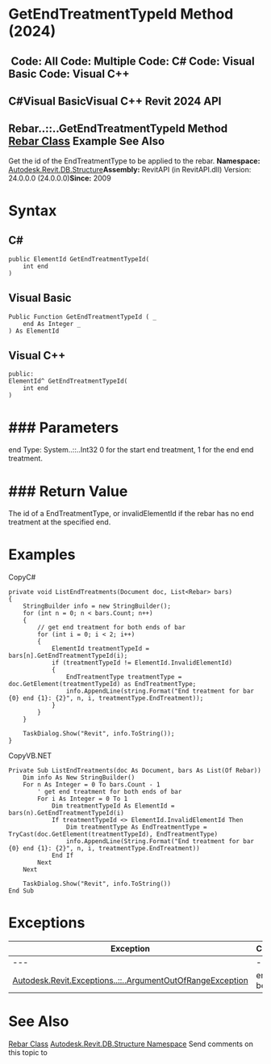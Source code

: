# GetEndTreatmentTypeId Method (2024)

﻿
 Code: All Code: Multiple Code: C# Code: Visual Basic Code: Visual C++   
---  
C#Visual BasicVisual C++
Revit 2024 API  
---  
Rebar..::..GetEndTreatmentTypeId Method   
[Rebar Class](70fd7426-f4a4-591c-8c06-3c18dda45e7d.md "Rebar Class") Example See Also  
---  
Get the id of the EndTreatmentType to be applied to the rebar. 
**Namespace:** [Autodesk.Revit.DB.Structure](d586b341-f687-9d90-e96d-255806b7d4fc.md "Autodesk.Revit.DB.Structure Namespace")**Assembly:** RevitAPI (in RevitAPI.dll) Version: 24.0.0.0 (24.0.0.0)**Since:** 2009 
# Syntax
C#  
---  
```text
public ElementId GetEndTreatmentTypeId(
	int end
)
```
  
Visual Basic  
---  
```text
Public Function GetEndTreatmentTypeId ( _
	end As Integer _
) As ElementId
```
  
Visual C++  
---  
```text
public:
ElementId^ GetEndTreatmentTypeId(
	int end
)
```
  
# ### Parameters
end
    Type: System..::..Int32 0 for the start end treatment, 1 for the end end treatment. 
# ### Return Value
The id of a EndTreatmentType, or invalidElementId if the rebar has no end treatment at the specified end. 
# Examples
CopyC#
```text
private void ListEndTreatments(Document doc, List<Rebar> bars)
{
    StringBuilder info = new StringBuilder();
    for (int n = 0; n < bars.Count; n++)
    {
        // get end treatment for both ends of bar
        for (int i = 0; i < 2; i++)
        {
            ElementId treatmentTypeId = bars[n].GetEndTreatmentTypeId(i);
            if (treatmentTypeId != ElementId.InvalidElementId)
            {
                EndTreatmentType treatmentType = doc.GetElement(treatmentTypeId) as EndTreatmentType;
                info.AppendLine(string.Format("End treatment for bar {0} end {1}: {2}", n, i, treatmentType.EndTreatment));
            }
        }
    }

    TaskDialog.Show("Revit", info.ToString());
}
```

CopyVB.NET
```text
Private Sub ListEndTreatments(doc As Document, bars As List(Of Rebar))
    Dim info As New StringBuilder()
    For n As Integer = 0 To bars.Count - 1
        ' get end treatment for both ends of bar
        For i As Integer = 0 To 1
            Dim treatmentTypeId As ElementId = bars(n).GetEndTreatmentTypeId(i)
            If treatmentTypeId <> ElementId.InvalidElementId Then
                Dim treatmentType As EndTreatmentType = TryCast(doc.GetElement(treatmentTypeId), EndTreatmentType)
                info.AppendLine(String.Format("End treatment for bar {0} end {1}: {2}", n, i, treatmentType.EndTreatment))
            End If
        Next
    Next

    TaskDialog.Show("Revit", info.ToString())
End Sub
```

# Exceptions
| Exception | Condition |
| --- | --- |
| --- | --- |
| [Autodesk.Revit.Exceptions..::..ArgumentOutOfRangeException](60f148c9-ece0-a6bb-4e12-bb4a9c8c8a24.md "ArgumentOutOfRangeException Class") | end must be 0 or 1. |

# See Also
[Rebar Class](70fd7426-f4a4-591c-8c06-3c18dda45e7d.md "Rebar Class")
[Autodesk.Revit.DB.Structure Namespace](d586b341-f687-9d90-e96d-255806b7d4fc.md "Autodesk.Revit.DB.Structure Namespace")
Send comments on this topic to 